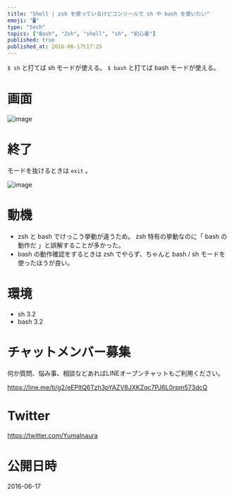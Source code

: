 ```yaml
---
title: "Shell | zsh を使っているけどコンソールで sh や bash を使いたい"
emoji: "🖥"
type: "tech"
topics: ["Bash", "Zsh", "shell", "sh", "初心者"]
published: true
published_at: 2016-06-17t17:25
---
```


`$ sh` と打てば sh モードが使える。
`$ bash` と打てば bash モードが使える。

# 画面

![image](https://qiita-image-store.s3.amazonaws.com/0/89618/12ac1e7f-a002-eb47-c6df-e31d0abcefd1.png)

# 終了

モードを抜けるときは `exit` 。

![image](https://qiita-image-store.s3.amazonaws.com/0/89618/20d99d15-0cb1-a3df-87be-32c1d38a33a3.png)

# 動機

- zsh と bash でけっこう挙動が違うため。 zsh 特有の挙動なのに「 bash の動作だ 」と誤解することが多かった。
- bash の動作確認をするときは zsh でやらず、ちゃんと bash / sh モードを使ったほうが良い。

# 環境

- sh 3.2
- bash 3.2








<!-- Update From Qiita API -->

# チャットメンバー募集


何か質問、悩み事、相談などあればLINEオープンチャットもご利用ください。

https://line.me/ti/g2/eEPltQ6Tzh3pYAZV8JXKZqc7PJ6L0rpm573dcQ





# Twitter


https://twitter.com/YumaInaura


<!-- Update From Qiita API -->



# 公開日時

2016-06-17
